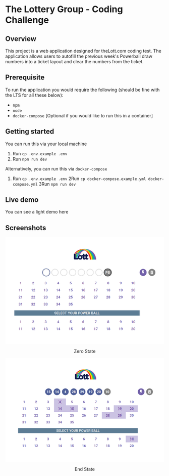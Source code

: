# The Lottery Group - Coding Challenge 

## Overview
This project is a web application designed for theLott.com coding test. The application allows users to autofill the previous week's Powerball draw numbers into a ticket layout and clear the numbers from the ticket.

## Prerequisite
To run the application you would require the following (should be fine with the LTS for all these below):
- `npm`
- `node`
- `docker-compose` [Optional if you would like to run this in a container]

## Getting started
You can run this via your local machine
1. Run `cp .env.example .env`
2. Run `npm run dev`

Alternatively, you can run this via `docker-compose`
1. Run `cp .env.example .env`
2Run `cp docker-compose.example.yml docker-compose.yml`
3Run `npm run dev`

## Live demo
You can see a light demo here

## Screenshots
<div style="display: flex; flex-direction: column; align-items: center;">
  <img src="public/zero-state.png" alt="End State" />
  <p>Zero State</p>
</div>

<div style="display: flex; flex-direction: column; align-items: center;">
  <img src="public/end-state.png" alt="End State" />
  <p>End State</p>
</div>
